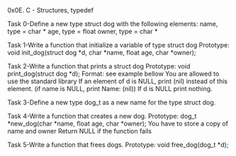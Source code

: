 0x0E. C - Structures, typedef

Task 0-Define a new type struct dog with the following elements: name, type = char *
age, type = float
owner, type = char *

Task 1-Write a function that initialize a variable of type struct dog
Prototype: void init_dog(struct dog *d, char *name, float age, char *owner);

Task 2-Write a function that prints a struct dog
Prototype: void print_dog(struct dog *d);
Format: see example bellow
You are allowed to use the standard library
If an element of d is NULL, print (nil) instead of this element. (if name is NULL, print Name: (nil))
If d is NULL print nothing.

Task 3-Define a new type dog_t as a new name for the type struct dog.

Task 4-Write a function that creates a new dog.
Prototype: dog_t *new_dog(char *name, float age, char *owner);
You have to store a copy of name and owner
Return NULL if the function fails

Task 5-Write a function that frees dogs.
Prototype: void free_dog(dog_t *d);
